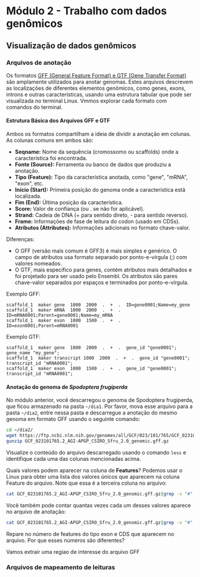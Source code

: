 # Módulo 2 - Trabalho com dados genômicos

## Visualização de dados genômicos

### Arquivos de anotação

Os formatos [GFF (General Feature Format) e GTF (Gene Transfer Format)](https://www.ensembl.org/info/website/upload/gff.html) são amplamente utilizados para anotar genomas. Estes arquivos descrevem as localizações de diferentes elementos genômicos, como genes, exons, introns e outras características, usando uma estrutura tabular que pode ser visualizada no terminal Linux. Vmmos explorar cada formato com comandos do terminal.

#### Estrutura Básica dos Arquivos GFF e GTF

Ambos os formatos compartilham a ideia de dividir a anotação em colunas. As colunas comuns em ambos são:

- **Seqname:** Nome da sequência (cromossomo ou scaffolds) onde a característica foi encontrada.
- **Fonte (Source):** Ferramenta ou banco de dados que produziu a anotação.
- **Tipo (Feature):** Tipo da característica anotada, como "gene", "mRNA", "exon", etc.
- **Início (Start):** Primeira posição do genoma onde a característica está localizada.
- **Fim (End):** Última posição da característica.
- **Score:** Valor de confiança (ou . se não for aplicável).
- **Strand:** Cadeia de DNA (+ para sentido direto, - para sentido reverso).
- **Frame:** Informações de fase de leitura do codon (usado em CDSs).
- **Atributos (Attributes):** Informações adicionais no formato chave-valor.

Diferenças:
- O GFF (versão mais comum é GFF3) é mais simples e genérico. O campo de atributos usa formato separado por ponto-e-vírgula (;) com valores nomeados.
- O GTF, mais específico para genes, contém atributos mais detalhados e foi projetado para ser usado pelo Ensembl. Os atributos são pares chave-valor separados por espaços e terminados por ponto-e-vírgula.

Exemplo GFF:

```
scaffold_1  maker gene  1000  2000  .  +  .  ID=gene0001;Name=my_gene
scaffold_1  maker mRNA  1000  2000  .  +  .  ID=mRNA0001;Parent=gene0001;Name=my_mRNA
scaffold_1  maker exon  1000  1500  .  +  .  ID=exon0001;Parent=mRNA0001

```

Exemplo GTF:

```
scaffold_1  maker gene  1000  2000  .  +  .  gene_id "gene0001"; gene_name "my_gene";
scaffold_1  maker transcript 1000  2000  .  +  .  gene_id "gene0001"; transcript_id "mRNA0001";
scaffold_1  maker exon  1000  1500  .  +  .  gene_id "gene0001"; transcript_id "mRNA0001";

```

#### Anotação do genoma de _Spodoptera frugiperda_

No módulo anterior, você descarregou o genoma de Spodoptera frugiperda, que ficou armazenado na pasta `~/dia1`. Por favor, mova esse arquivo para a pasta `~/dia2`, entre nessa pasta e descarregue a anotação do mesmo genoma em formato GFF usando o seguinte comando:

```bash
cd ~/dia2/
wget https://ftp.ncbi.nlm.nih.gov/genomes/all/GCF/023/101/765/GCF_023101765.2_AGI-APGP_CSIRO_Sfru_2.0/GCF_023101765.2_AGI-APGP_CSIRO_Sfru_2.0_genomic.gff.gz
gunzip GCF_023101765.2_AGI-APGP_CSIRO_Sfru_2.0_genomic.gff.gz
```

Visualize o conteúdo do arquivo descarregado usando o comando `less` e identifique cada uma das colunas mencionadas acima.

Quais valores podem aparecer na coluna de **Features**? Podemos usar o Linux para obter uma lista dos valores únicos que aparecem na coluna Feature do arquivo. Note que essa é a terceira coluna no arquivo:

```bash
cat GCF_023101765.2_AGI-APGP_CSIRO_Sfru_2.0_genomic.gff.gz|grep -v "#"| cut -f 3|sort -u
```

Você também pode contar quantas vezes cada um desses valores aparece no arquivo de anotação:

```bash
cat GCF_023101765.2_AGI-APGP_CSIRO_Sfru_2.0_genomic.gff.gz|grep -v "#"| cut -f 3|sort | uniq -c
```

Repare no número de features do tipo exon e CDS que aparecem no arquivo. Por que esses números são diferentes?

Vamos extrair uma regiao de interesse do arquivo GFF
### Arquivos de mapeamento de leituras
